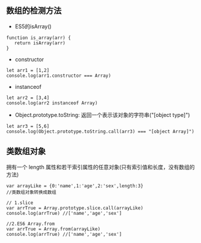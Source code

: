 ## 数组的检测方法
 - ES5的isArray()
 ```
 function is_array(arr) {
    return isArray(arr)
 }
 ```
 - constructor
 ```
 let arr1 = [1,2]
 console.log(arr1.constructor === Array)
 ```
 - instanceof
 ```
 let arr2 = [3,4]
 console.log(arr2 instanceof Array)
 ```
 - Object.prototype.toString: 返回一个表示该对象的字符串("[object type]")
 ```
 let arr3 = [5,6]
 console.log(Object.prototype.toString.call(arr3) === "[object Array]")
 ```


## 类数组对象
拥有一个 length 属性和若干索引属性的任意对象(只有索引值和长度，没有数组的方法)
```
var arrayLike = {0:'name',1:'age',2:'sex',length:3}
//类数组对象转换成数组

// 1.slice
var arrTrue = Array.prototype.slice.call(arrayLike)
console.log(arrTrue) //['name','age','sex']

//2.ES6 Array.from
var arrTrue = Array.from(arrayLike)
console.log(arrTrue) //['name','age','sex']
```
